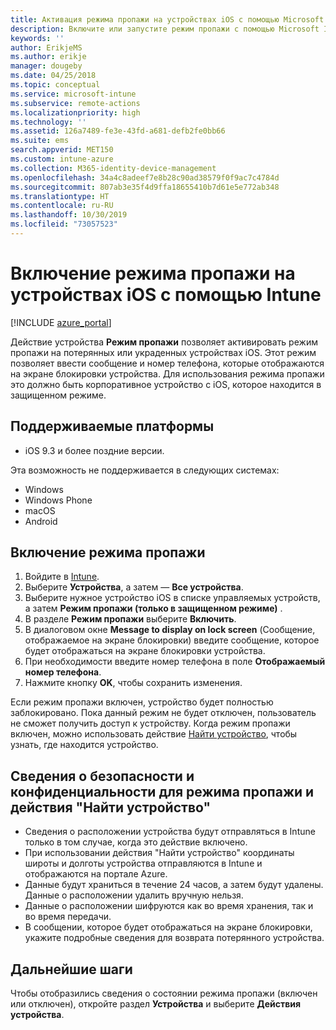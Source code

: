 ```yaml
---
title: Активация режима пропажи на устройствах iOS с помощью Microsoft Intune — Azure | Документация Майкрософт
description: Включите или запустите режим пропажи с помощью Microsoft Intune, чтобы настроить сообщение, которое будет отображаться на экране блокировки потерянного или украденного устройства iOS. И ознакомьтесь со сведениями о безопасности и конфиденциальности при использовании действия "Режим пропажи".
keywords: ''
author: ErikjeMS
ms.author: erikje
manager: dougeby
ms.date: 04/25/2018
ms.topic: conceptual
ms.service: microsoft-intune
ms.subservice: remote-actions
ms.localizationpriority: high
ms.technology: ''
ms.assetid: 126a7489-fe3e-43fd-a681-defb2fe0bb66
ms.suite: ems
search.appverid: MET150
ms.custom: intune-azure
ms.collection: M365-identity-device-management
ms.openlocfilehash: 34a4c8adeef7e8b28c90ad38579f0f9ac7c4784d
ms.sourcegitcommit: 807ab3e35f4d9ffa18655410b7d61e5e772ab348
ms.translationtype: HT
ms.contentlocale: ru-RU
ms.lasthandoff: 10/30/2019
ms.locfileid: "73057523"
---
```

# <a name="enable-lost-mode-on-ios-devices-with-intune"></a>Включение режима пропажи на устройствах iOS с помощью Intune

[!INCLUDE [azure_portal](../includes/azure_portal.md)]

Действие устройства **Режим пропажи** позволяет активировать режим пропажи на потерянных или украденных устройствах iOS. Этот режим позволяет ввести сообщение и номер телефона, которые отображаются на экране блокировки устройства. Для использования режима пропажи это должно быть корпоративное устройство с iOS, которое находится в защищенном режиме.

## <a name="supported-platforms"></a>Поддерживаемые платформы

- iOS 9.3 и более поздние версии.

Эта возможность не поддерживается в следующих системах: 
- Windows
- Windows Phone
- macOS
- Android

## <a name="enable-lost-mode"></a>Включение режима пропажи

1. Войдите в [Intune](https://go.microsoft.com/fwlink/?linkid=2090973).
3. Выберите **Устройства**, а затем — **Все устройства**.
4. Выберите нужное устройство iOS в списке управляемых устройств, а затем **Режим пропажи (только в защищенном режиме)** .
5. В разделе **Режим пропажи** выберите **Включить**.
6. В диалоговом окне **Message to display on lock screen** (Сообщение, отображаемое на экране блокировки) введите сообщение, которое будет отображаться на экране блокировки устройства.
7. При необходимости введите номер телефона в поле **Отображаемый номер телефона**.
6. Нажмите кнопку **OK**, чтобы сохранить изменения.

Если режим пропажи включен, устройство будет полностью заблокировано. Пока данный режим не будет отключен, пользователь не сможет получить доступ к устройству. Когда режим пропажи включен, можно использовать действие [Найти устройство](device-locate.md), чтобы узнать, где находится устройство.

## <a name="security-and-privacy-information-for-the-lost-mode-and-locate-device-actions"></a>Сведения о безопасности и конфиденциальности для режима пропажи и действия "Найти устройство"
- Сведения о расположении устройства будут отправляться в Intune только в том случае, когда это действие включено.
- При использовании действия "Найти устройство" координаты широты и долготы устройства отправляются в Intune и отображаются на портале Azure.
- Данные будут храниться в течение 24 часов, а затем будут удалены. Данные о расположении удалить вручную нельзя.
- Данные о расположении шифруются как во время хранения, так и во время передачи.
- В сообщении, которое будет отображаться на экране блокировки, укажите подробные сведения для возврата потерянного устройства.

## <a name="next-steps"></a>Дальнейшие шаги

Чтобы отобразились сведения о состоянии режима пропажи (включен или отключен), откройте раздел **Устройства** и выберите **Действия устройства**.
